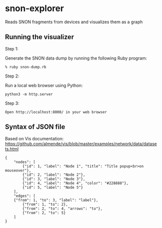# snon-explorer

Reads SNON fragments from devices and visualizes them as a graph

## Running the visualizer

Step 1:

Generate the SNON data dump by running the following Ruby program:

```
% ruby snon-dump.rb
```

Step 2:

Run a local web browser using Python:

```
python3 -m http.server
```

Step 3:

```
Open http://localhost:8000/ in your web browser
```


## Syntax of JSON file

Based on Vis documentation: https://github.com/almende/vis/blob/master/examples/network/data/datasets.html

```
{
    "nodes": [
        {"id": 1, "label": "Node 1", "title": "Title popup<br>on mouseover"},
        {"id": 2, "label": "Node 2"},
        {"id": 3, "label": "Node 3"},
        {"id": 4, "label": "Node 4", "color": "#228888"},
        {"id": 5, "label": "Node 5"}
    ],
    "edges": [
    {"from": 1, "to": 3, "label": "label"},
        {"from": 1, "to": 2},
        {"from": 2, "to": 4, "arrows": "to"},
        {"from": 2, "to": 5}
    ]
}
```
